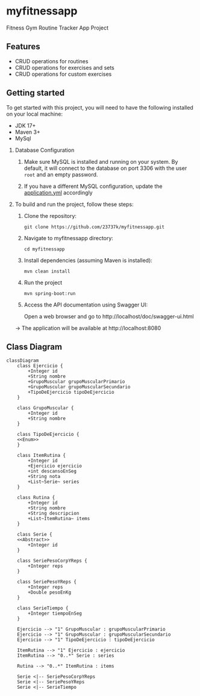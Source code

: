 # myfitnessapp
Fitness Gym Routine Tracker App Project

Features
-
- CRUD operations for routines
- CRUD operations for exercises and sets
- CRUD operations for custom exercises

Getting started
-
To get started with this project, you will need to have the following installed on your local machine:

* JDK 17+
* Maven 3+
* MySql

1) Database Configuration

    1. Make sure MySQL is installed and running on your system. By default, it will connect to the database on port 3306 with the user `root` and an empty password.
    
    2. If you have a different MySQL configuration, update the [application.yml](src/main/resources/application.yml) accordingly

2) To build and run the project, follow these steps:


   1. Clone the repository:
      ```
      git clone https://github.com/23737k/myfitnessapp.git
      ```
      
   2. Navigate to myfitnessapp directory:
      ```
      cd myfitnessapp
      ```
   3. Install dependencies (assuming Maven is installed):
      ```
      mvn clean install
      ```
   4. Run the project
      ```
      mvn spring-boot:run
      ```
   5. Access the API documentation using Swagger UI:
      
      Open a web browser and go to http://localhost/doc/swagger-ui.html


   -> The application will be available at http://localhost:8080


Class Diagram
-

```mermaid
classDiagram
    class Ejercicio {
        +Integer id
        +String nombre
        +GrupoMuscular grupoMuscularPrimario
        +GrupoMuscular grupoMuscularSecundario
        +TipoDeEjercicio tipoDeEjercicio
    }
    
    class GrupoMuscular {
        +Integer id
        +String nombre
    }
    
    class TipoDeEjercicio {
    <<Enum>>
    }
    
    class ItemRutina {
        +Integer id
        +Ejercicio ejercicio
        +int descansoEnSeg
        +String nota
        +List~Serie~ series
    }
    
    class Rutina {
        +Integer id
        +String nombre
        +String descripcion
        +List~ItemRutina~ items
    }
    
    class Serie {
    <<Abstract>>
        +Integer id
    }
    
    class SeriePesoCorpYReps {
        +Integer reps
    }
    
    class SeriePesoYReps {
        +Integer reps
        +Double pesoEnKg
    }
    
    class SerieTiempo {
        +Integer tiempoEnSeg
    }
    
    Ejercicio --> "1" GrupoMuscular : grupoMuscularPrimario
    Ejercicio --> "1" GrupoMuscular : grupoMuscularSecundario
    Ejercicio --> "1" TipoDeEjercicio : tipoDeEjercicio
    
    ItemRutina --> "1" Ejercicio : ejercicio
    ItemRutina --> "0..*" Serie : series
    
    Rutina --> "0..*" ItemRutina : items
    
    Serie <|-- SeriePesoCorpYReps
    Serie <|-- SeriePesoYReps
    Serie <|-- SerieTiempo

```
